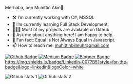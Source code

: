 Merhaba, ben Muhittin Akın👋
- 🛠   I’m currently working with C#, MSSQL 
- 🚀   I’m currently learning Full Stack Development.
- 👨🏻‍💻   Most of my projects are available on Gıthub
- 💬   Ask me about anything here! I am happy to help.
- 👾   Fun fact: Equal is Not Always Equal in Javascript.
- 📫   How to reach me: muhittinbilmuh@gmail.com


[![Github Badge](https://img.shields.io/badge/-Github-000?style=quare&labelColor=000&logo=Github&logoColor=white&link=link)](https://github.com/muhittinakin) 
[![Medium Badge](https://img.shields.io/badge/-Medium-757575?style=flat-quare&labelColor=757575&logo=Medium&logoColor=white&link=link)](https://medium.com/@muhittinbilmuh) 
[![Blogger Badge](https://img.shields.io/badge/-Blogger-FF9800?style=flat-quare&labelColor=FF9800&logo=Blogger&logoColor=white&link=link)](https://muhittinakin.blogspot.com/)
https://img.shields.io/badge/LinkedIn-0077B5?style=for-the-badge&logo=linkedin&logoColor=white


![Github stats 1](https://github-readme-stats.vercel.app/api?username=muhittinakin&show_icons=true&theme=gradient) 
![Github stats 2](https://github-readme-stats.vercel.app/api?username=muhittinakin&show_icons=true&theme=radical)
